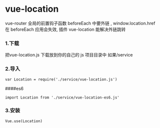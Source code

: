 # vue-location

vue-router 全局的前置钩子函数 beforeEach 中要外链 ,
window.location.href 在 beforeEach 应用会失效,
插件 vue-location 能解决外链跳转

### 1.下载
把vue-location.js 下载放到你的自己的 js 项目目录中 如果/service

### 2.导入
```
var Location = require('./service/vue-location.js')
```
####es6
```
import Location from './service/vue-location-es6.js'
```

### 3.安装
```
Vue.use(Location)
```
